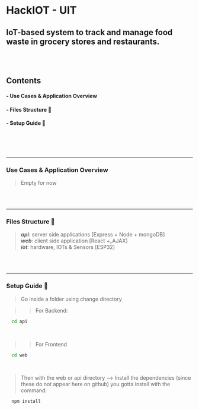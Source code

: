 # HackIOT - UIT
## IoT-based system to track and manage food waste in grocery stores and restaurants. 
<br><br>

<h2> Contents </h2>
<h4> - Use Cases & Application Overview </h4>
<h4> - Files Structure 📂 </h4>
<h4> - Setup Guide 🧰 </h4>
<br><br><br>
<hr>



<h3> Use Cases & Application Overview </h3>

> Empty for now

<br><br>
<hr>



<h3>  Files Structure 📂 </h3>

> **_api_**: server side applications [Express + Node + mongoDB] <br>
> **_web_**: client side application [React +_AJAX] <br>
> **_iot_**: hardware, IOTs & Sensors  [ESP32]

<br><br>




<hr>
<h3>  Setup Guide 🧰 </h3>


> Go inside a folder using change directory<br>

>> For Backend: 
``` cmd
  cd api
```
<br>

>> For Frontend
``` cmd
  cd web
```

<br>

> Then with the web or api directory --> Install the dependencies (since these do not appear here on github) you gotta install with the command:
```npm
  npm install 
```



